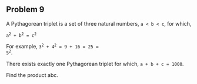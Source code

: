 ## Problem 9

A Pythagorean triplet is a set of three natural numbers, `a < b < c`, for which,

<code>a<sup>2</sup> + b<sup>2</sup> = c<sup>2</sup></code>

For example, <code>3<sup>2</sup> + 4<sup>2</sup> = 9 + 16 = 25 = 5<sup>2</sup></code>.

There exists exactly one Pythagorean triplet for which, `a + b + c = 1000`.

Find the product abc.
